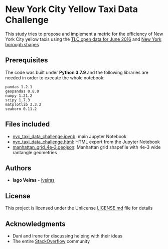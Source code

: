 # New York City Yellow Taxi Data Challenge

This study tries to propose and implement a metric for the efficiency of New York City yellow taxis using the [TLC open data for June 2016](https://www1.nyc.gov/site/tlc/about/tlc-trip-record-data.page) and [New York borough shapes](https://data.cityofnewyork.us/City-Government/Borough-Boundaries/tqmj-j8zm)

## Prerequisites

The code was built under **Python 3.7.9** and the following libraries are needed in order to execute the whole notebook:

```
pandas 1.2.1
geopandas 0.8.0
numpy 1.21.2
scipy 1.7.3
matplotlib 3.3.2
seaborn 0.11.2
```

## Files included

* [nyc_taxi_data_challenge.ipynb](nyc_taxi_data_challenge.ipynb): main Jupyter Notebook
* [nyc_taxi_data_challenge.html](nyc_taxi_data_challenge.html): HTML export from the Jupyter Notebook
* [manhattan_grid_4e-3.geojson](manhattan_grid_4e-3.geojson): Manhattan grid shapefile with 4e-3 wide rantangle geometries


## Authors

* **Iago Veiras** - [iveiras](https://github.com/iveiras)

## License

This project is licensed under the Unlicense [LICENSE.md](LICENSE.md) file for details

## Acknowledgments

* Dani and Irene for discussing helping with their ideas
* The entire [StackOverflow](https://stackoverflow.com/) community
